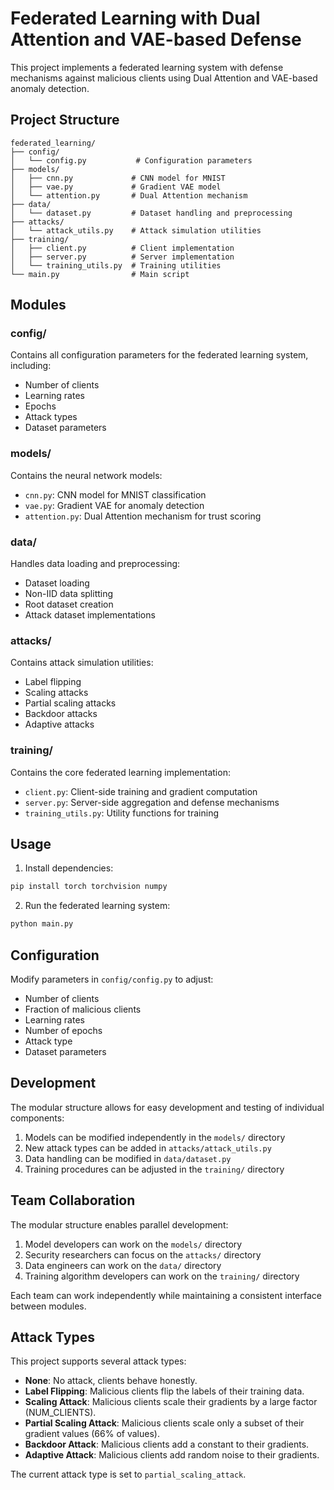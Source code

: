 # Federated Learning with Dual Attention and VAE-based Defense

This project implements a federated learning system with defense mechanisms against malicious clients using Dual Attention and VAE-based anomaly detection.

## Project Structure

```
federated_learning/
├── config/
│   └── config.py           # Configuration parameters
├── models/
│   ├── cnn.py             # CNN model for MNIST
│   ├── vae.py             # Gradient VAE model
│   └── attention.py       # Dual Attention mechanism
├── data/
│   └── dataset.py         # Dataset handling and preprocessing
├── attacks/
│   └── attack_utils.py    # Attack simulation utilities
├── training/
│   ├── client.py          # Client implementation
│   ├── server.py          # Server implementation
│   └── training_utils.py  # Training utilities
└── main.py                # Main script
```

## Modules

### config/
Contains all configuration parameters for the federated learning system, including:
- Number of clients
- Learning rates
- Epochs
- Attack types
- Dataset parameters

### models/
Contains the neural network models:
- `cnn.py`: CNN model for MNIST classification
- `vae.py`: Gradient VAE for anomaly detection
- `attention.py`: Dual Attention mechanism for trust scoring

### data/
Handles data loading and preprocessing:
- Dataset loading
- Non-IID data splitting
- Root dataset creation
- Attack dataset implementations

### attacks/
Contains attack simulation utilities:
- Label flipping
- Scaling attacks
- Partial scaling attacks
- Backdoor attacks
- Adaptive attacks

### training/
Contains the core federated learning implementation:
- `client.py`: Client-side training and gradient computation
- `server.py`: Server-side aggregation and defense mechanisms
- `training_utils.py`: Utility functions for training

## Usage

1. Install dependencies:
```bash
pip install torch torchvision numpy
```

2. Run the federated learning system:
```bash
python main.py
```

## Configuration

Modify parameters in `config/config.py` to adjust:
- Number of clients
- Fraction of malicious clients
- Learning rates
- Number of epochs
- Attack type
- Dataset parameters

## Development

The modular structure allows for easy development and testing of individual components:

1. Models can be modified independently in the `models/` directory
2. New attack types can be added in `attacks/attack_utils.py`
3. Data handling can be modified in `data/dataset.py`
4. Training procedures can be adjusted in the `training/` directory

## Team Collaboration

The modular structure enables parallel development:
1. Model developers can work on the `models/` directory
2. Security researchers can focus on the `attacks/` directory
3. Data engineers can work on the `data/` directory
4. Training algorithm developers can work on the `training/` directory

Each team can work independently while maintaining a consistent interface between modules.

## Attack Types

This project supports several attack types:

- **None**: No attack, clients behave honestly.
- **Label Flipping**: Malicious clients flip the labels of their training data.
- **Scaling Attack**: Malicious clients scale their gradients by a large factor (NUM_CLIENTS).
- **Partial Scaling Attack**: Malicious clients scale only a subset of their gradient values (66% of values).
- **Backdoor Attack**: Malicious clients add a constant to their gradients.
- **Adaptive Attack**: Malicious clients add random noise to their gradients.

The current attack type is set to `partial_scaling_attack`. 